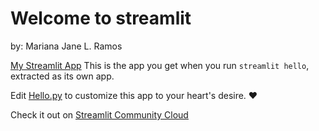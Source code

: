 # Welcome to streamlit

by: Mariana Jane L. Ramos

[My Streamlit App](https://ramos-3a-oyz1efdk88h.streamlit.app/)
This is the app you get when you run `streamlit hello`, extracted as its own app.

Edit [Hello.py](./Hello.py) to customize this app to your heart's desire. ❤️

Check it out on [Streamlit Community Cloud](https://st-hello-app.streamlit.app/)
